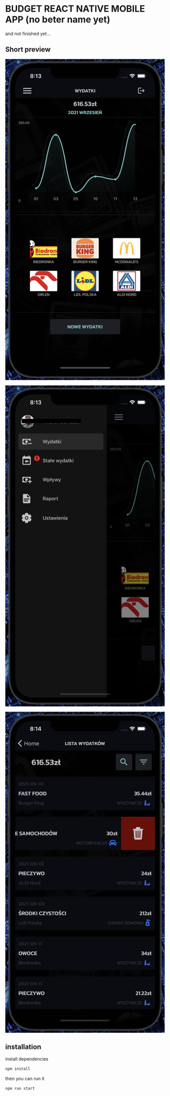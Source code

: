 # BUDGET REACT NATIVE MOBILE APP (no beter name yet)

and not finished yet...

## Short preview

![picture a](/repoImg/a.png)

![picture b](https://github.com/MarekBartczak/budget-react-native-app/blob/master/repoImg/b.png)

![picture c](https://github.com/MarekBartczak/budget-react-native-app/blob/master/repoImg/c.png)

## installation

install dependencies

```bash
npm install
```

then you can run it

```bash
npm run start
```
